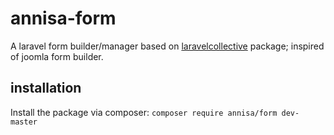 # annisa-form

A laravel form builder/manager based on [laravelcollective](https://laravelcollective.com) package; inspired of joomla form builder.

## installation

Install the package via composer: `composer require annisa/form dev-master`